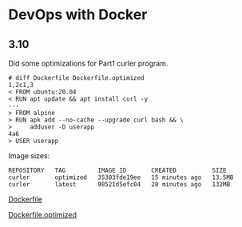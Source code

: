 # DevOps with Docker
## 3.10

Did some optimizations for Part1 curler program.

```
# diff Dockerfile Dockerfile.optimized
1,2c1,3
< FROM ubuntu:20.04
< RUN apt update && apt install curl -y
---
> FROM alpine
> RUN apk add --no-cache --upgrade curl bash && \
>     adduser -D userapp
4a6
> USER userapp
```

Image sizes:

```
REPOSITORY   TAG         IMAGE ID       CREATED          SIZE
curler       optimized   35303fde19ee   15 minutes ago   13.5MB
curler       latest      98521d5efc04   28 minutes ago   132MB
```

[Dockerfile](Dockerfile)

[Dockerfile.optimized](Dockerfile.optimized)


